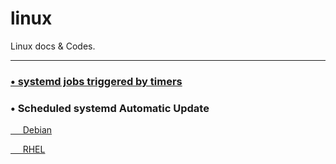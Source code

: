 # linux

Linux docs & Codes.

---

### [•  systemd jobs triggered by timers](./Systemd%20Service%20and%20Timer/README.md)

### •  Scheduled systemd Automatic Update

[&nbsp;&nbsp;&nbsp;&nbsp;&nbsp;Debian](./Scheduled%20systemd%20Automatic%20Update/Debian/README.md)

[&nbsp;&nbsp;&nbsp;&nbsp;&nbsp;RHEL](./Scheduled%20systemd%20Automatic%20Update/RHEL/README.md)


